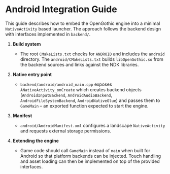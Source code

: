 # Android Integration Guide

This guide describes how to embed the OpenGothic engine into a minimal
`NativeActivity` based launcher. The approach follows the backend design with
interfaces implemented in `backend/`.

1. **Build system**
   - The root `CMakeLists.txt` checks for `ANDROID` and includes the `android`
     directory. The `android/CMakeLists.txt` builds `libOpenGothic.so` from the
     backend sources and links against the NDK libraries.

2. **Native entry point**
   - `backend/android/android_main.cpp` exposes `ANativeActivity_onCreate` which
     creates backend objects (`AndroidInputBackend`, `AndroidAudioBackend`,
     `AndroidFileSystemBackend`, `AndroidNativeGlue`) and passes them to
     `GameMain` – an exported function expected to start the engine.

3. **Manifest**
   - `android/AndroidManifest.xml` configures a landscape `NativeActivity` and
     requests external storage permissions.

4. **Extending the engine**
   - Game code should call `GameMain` instead of `main` when built for Android
     so that platform backends can be injected. Touch handling and asset loading
     can then be implemented on top of the provided interfaces.

